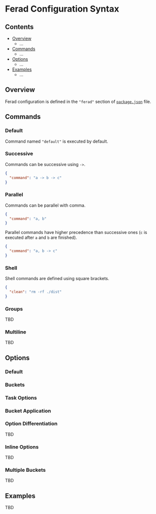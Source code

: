 # Ferad Configuration Syntax

## Contents
- [Overview](#overview)
  - ...
- [Commands](#commands)
  - ...
- [Options](#options)
  - ...
- [Examples](#examples)
  - ...

## Overview
Ferad configuration is defined in the `"ferad"` section of [`package.json`] file.

## Commands

### Default
Command named `"default"` is executed by default.

### Successive
Commands can be successive using `->`.
```json
{
  "command": "a -> b -> c"
}
```

### Parallel
Commands can be parallel with comma.
```json
{
  "command": "a, b"
}
```
Parallel commands have higher precedence than successive ones (`c` is executed after `a` and `b` are finished).
```json
{
  "command": "a, b -> c"
}
```

### Shell
Shell commands are defined using square brackets.
```json
{
  "clean": "rm -rf ./dist"
}
```

### Groups
TBD
### Multiline
TBD

## Options
### Default
### Buckets
### Task Options
### Bucket Application
### Option Differentiation
TBD
### Inline Options
TBD
### Multiple Buckets
TBD

## Examples
TBD

[`package.json`]: https://docs.npmjs.com/files/package.json

